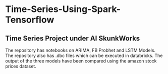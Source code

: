 # Time-Series-Using-Spark-Tensorflow

## Time Series Project under AI SkunkWorks

The repository has notebooks on ARIMA, FB Probhet and LSTM Models. The repository also has .dbc files which can be executed in databricks.
The output of the three models have been compared using the amazon stock prices dataset.
